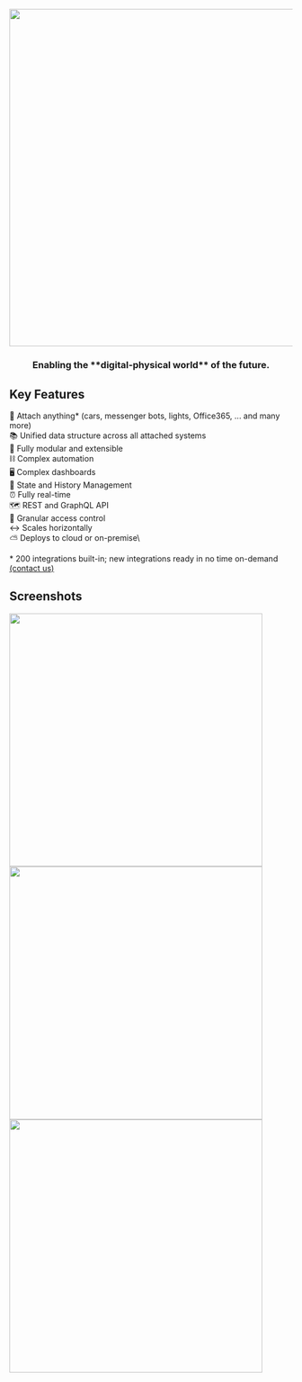 <h1 align="center">
  <br>
  <a href="https://1src.tech"><img src="https://github.com/janhaa/one/blob/main/2_Logo%20Design%20Handout.png?raw=true" width="600"></a>
</h1>

<h3 align="center">
  Enabling the **digital-physical world** of the future.
</h3>

## Key Features

:bricks: Attach anything* (cars, messenger bots, lights, Office365, ... and many more)\
:books: Unified data structure across all attached systems\
:electric_plug: Fully modular and extensible\
:chains: Complex automation\
:desktop_computer: Complex dashboards\
:bookmark_tabs: State and History Management\
:alarm_clock: Fully real-time\
:world_map: REST and GraphQL API\
:door: Granular access control\
:left_right_arrow: Scales horizontally\
:partly_sunny: Deploys to cloud or on-premise\

\* 200 integrations built-in; new integrations ready in no time on-demand [(contact us)](http://google.com)

## Screenshots
<kbd>
  <a href="https://github.com/janhaa/one/blob/main/thing_state.PNG"><img width="450" src="https://github.com/janhaa/one/blob/main/thing_state.PNG"></a>
</kbd>
<kbd>
  <a href="https://github.com/janhaa/one/blob/main/thing_state.PNG"><img width="450" src="https://github.com/janhaa/one/blob/main/parking_spaces.PNG"></a>
</kbd>  
<kbd>
  <a href="https://github.com/janhaa/one/blob/main/thing_state.PNG"><img width="450" src="https://github.com/janhaa/one/blob/main/booking.PNG"></a>
</kbd>  


